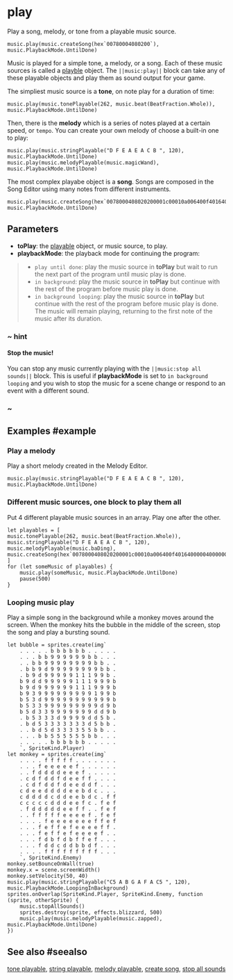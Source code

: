 # play

Play a song, melody, or tone from a playable music source.

```sig
music.play(music.createSong(hex`00780004080200`), music.PlaybackMode.UntilDone)
```

Music is played for a simple tone, a melody, or a song. Each of these music sources is called a [playble](/types/playable) object. The ``||music:play||`` block can take any of these playable objects and play them as sound output for your game.

The simpliest music source is a **tone**, on note play for a duration of time:

```block
music.play(music.tonePlayable(262, music.beat(BeatFraction.Whole)), music.PlaybackMode.UntilDone)
```

Then, there is the **melody** which is a series of notes played at a certain speed, or `tempo`. You can create your own melody of choose a built-in one to play:

```block
music.play(music.stringPlayable("D F E A E A C B ", 120), music.PlaybackMode.UntilDone)
music.play(music.melodyPlayable(music.magicWand), music.PlaybackMode.UntilDone)
```

The most complex playabe object is a **song**. Songs are composed in the Song Editor using many notes from different instruments.

```block
music.play(music.createSong(hex`0078000408020200001c00010a006400f40164000004000000000000000000000000000500000430000400080001220c001000012514001800011e1c00200001222400280001252c003000012934003800012c3c004000011e03001c0001dc00690000045e010004000000000000000000000564000104000330000400080001290c001000011e1400180001251c002000012924002800011b2c003000012234003800011e3c0040000129`), music.PlaybackMode.UntilDone)
```

## Parameters

* **toPlay**: the [playable](/types/playable) object, or music source, to play.
* **playbackMode**: the playback mode for continuing the program:
>* `play until done`: play the music source in **toPlay** but wait to run the next part of the program until music play is done.
>* `in background`: play the music source in **toPlay** but continue with the rest of the program before music play is done.
>* `in background looping`: play the music source in **toPlay** but continue with the rest of the program before music play is done. The music will remain playing, returning to the first note of the music after its duration.

### ~ hint

#### Stop the music!

You can stop any music currently playing with the ``||music:stop all sounds||`` block. This is useful if **playbackMode** is set to `in background looping` and you wish to stop the music for a scene change or respond to an event with a different sound.

### ~

## Examples #example

### Play a melody

Play a short melody created in the Melody Editor.

```blocks
music.play(music.stringPlayable("D F E A E A C B ", 120), music.PlaybackMode.UntilDone)
```

### Different music sources, one block to play them all

Put 4 different playable music sources in an array. Play one after the other.

```blocks
let playables = [
music.tonePlayable(262, music.beat(BeatFraction.Whole)),
music.stringPlayable("D F E A E A C B ", 120),
music.melodyPlayable(music.baDing),
music.createSong(hex`0078000408020200001c00010a006400f40164000004000000000000000000000000000500000430000400080001220c001000012514001800011e1c00200001222400280001252c003000012934003800012c3c004000011e03001c0001dc00690000045e010004000000000000000000000564000104000330000400080001290c001000011e1400180001251c002000012924002800011b2c003000012234003800011e3c0040000129`)
]
for (let someMusic of playables) {
    music.play(someMusic, music.PlaybackMode.UntilDone)
    pause(500)
}
```

### Looping music play

Play a simple song in the background while a monkey moves around the screen. When the monkey hits the bubble in the middle of the screen, stop the song and play a bursting sound.

```blocks
let bubble = sprites.create(img`
    . . . . . b b b b b b . . . . . 
    . . . b b 9 9 9 9 9 9 b b . . . 
    . . b b 9 9 9 9 9 9 9 9 b b . . 
    . b b 9 d 9 9 9 9 9 9 9 9 b b . 
    . b 9 d 9 9 9 9 9 1 1 1 9 9 b . 
    b 9 d d 9 9 9 9 9 1 1 1 9 9 9 b 
    b 9 d 9 9 9 9 9 9 1 1 1 9 9 9 b 
    b 9 3 9 9 9 9 9 9 9 9 9 1 9 9 b 
    b 5 3 d 9 9 9 9 9 9 9 9 9 9 9 b 
    b 5 3 3 9 9 9 9 9 9 9 9 9 d 9 b 
    b 5 d 3 3 9 9 9 9 9 9 9 d d 9 b 
    . b 5 3 3 3 d 9 9 9 9 d d 5 b . 
    . b d 5 3 3 3 3 3 3 3 d 5 b b . 
    . . b d 5 d 3 3 3 3 5 5 b b . . 
    . . . b b 5 5 5 5 5 5 b b . . . 
    . . . . . b b b b b b . . . . . 
    `, SpriteKind.Player)
let monkey = sprites.create(img`
    . . . . f f f f f . . . . . . . 
    . . . f e e e e e f . . . . . . 
    . . f d d d d e e e f . . . . . 
    . c d f d d f d e e f f . . . . 
    . c d f d d f d e e d d f . . . 
    c d e e d d d d e e b d c . . . 
    c d d d d c d d e e b d c . f f 
    c c c c c d d d e e f c . f e f 
    . f d d d d d e e f f . . f e f 
    . . f f f f f e e e e f . f e f 
    . . . . f e e e e e e e f f e f 
    . . . f e f f e f e e e e f f . 
    . . . f e f f e f e e e e f . . 
    . . . f d b f d b f f e f . . . 
    . . . f d d c d d b b d f . . . 
    . . . . f f f f f f f f f . . . 
    `, SpriteKind.Enemy)
monkey.setBounceOnWall(true)
monkey.x = scene.screenWidth()
monkey.setVelocity(50, 40)
music.play(music.stringPlayable("C5 A B G A F A C5 ", 120), music.PlaybackMode.LoopingInBackground)
sprites.onOverlap(SpriteKind.Player, SpriteKind.Enemy, function (sprite, otherSprite) {
    music.stopAllSounds()
    sprites.destroy(sprite, effects.blizzard, 500)
    music.play(music.melodyPlayable(music.zapped), music.PlaybackMode.UntilDone)
})
```

## See also #seealso

[tone playable](/reference/music/tone-playable),
[string playable](/reference/music/string-playable),
[melody playable](/reference/music/melody-playable),
[create song](/reference/music/create-song),
[stop all sounds](/reference/music/stop-all-sounds)